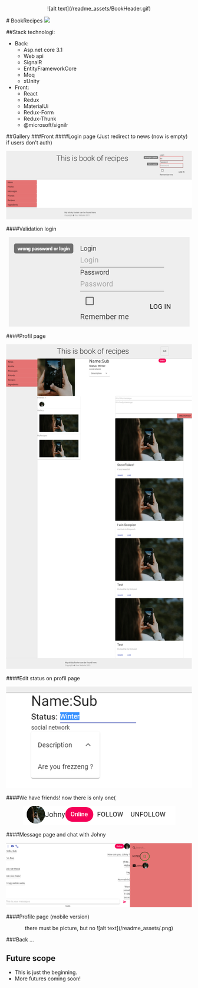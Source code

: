 <p align="center">
 ![alt text](/readme_assets/BookHeader.gif)
 </p>
# BookRecipes <img src="https://img.shields.io/badge/app-v1-brightgreen">

##Stack technologi:
* Back:
  * Asp.net core 3.1
  * Web api
  * SignalR
  * EntityFrameworkCore
  * Moq
  * xUnity
* Front:
  * React
  * Redux
  * MaterialUi
  * Redux-Form
  * Redux-Thunk
  * @microsoft/signilr  

 ##Gallery
 ###Front
 ####Login page (Just redirect to news (now is empty) if users don't auth)
<p align="center">
 <img src="/readme_assets/main_login.png">
 </p>
  ####Validation login
<p align="center">
 <img src="/readme_assets/login_validation.png">
 </p>
  ####Profil page
<p align="center">
 <img src="/readme_assets/profile_subzero.png">
 </p>
  ####Edit status on profil page
<p align="center">
 <img src="/readme_assets/edit_status.png">
 </p>
  ####We have friends! now there is only one(
<p align="center">
 <img src="/readme_assets/friends.png">
 </p>
  ####Message page and chat with Johny
<p align="center">
 <img src="/readme_assets/messages_with_johny_cage.png">
 </p>
  ####Profile page (mobile version)
<p align="center">
 there must be picture, but no
 ![alt text](/readme_assets/.png)
 </p>
 ###Back ...
 
## Future scope
- This is just the beginning.
- More futures coming soon!


